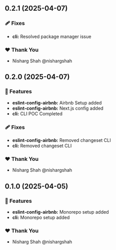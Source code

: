 ## 0.2.1 (2025-04-07)

### 🩹 Fixes

- **cli:** Resolved package manager issue

### ❤️ Thank You

- Nisharg Shah @nishargshah

## 0.2.0 (2025-04-07)

### 🚀 Features

- **eslint-config-airbnb:** Airbnb Setup added
- **eslint-config-airbnb:** Next.js config added
- **cli:** CLI POC Completed

### 🩹 Fixes

- **eslint-config-airbnb:** Removed changeset CLI
- **cli:** Removed changeset CLI

### ❤️ Thank You

- Nisharg Shah @nishargshah

## 0.1.0 (2025-04-05)

### 🚀 Features

- **eslint-config-airbnb:** Monorepo setup added
- **cli:** Monorepo setup added

### ❤️ Thank You

- Nisharg Shah @nishargshah
